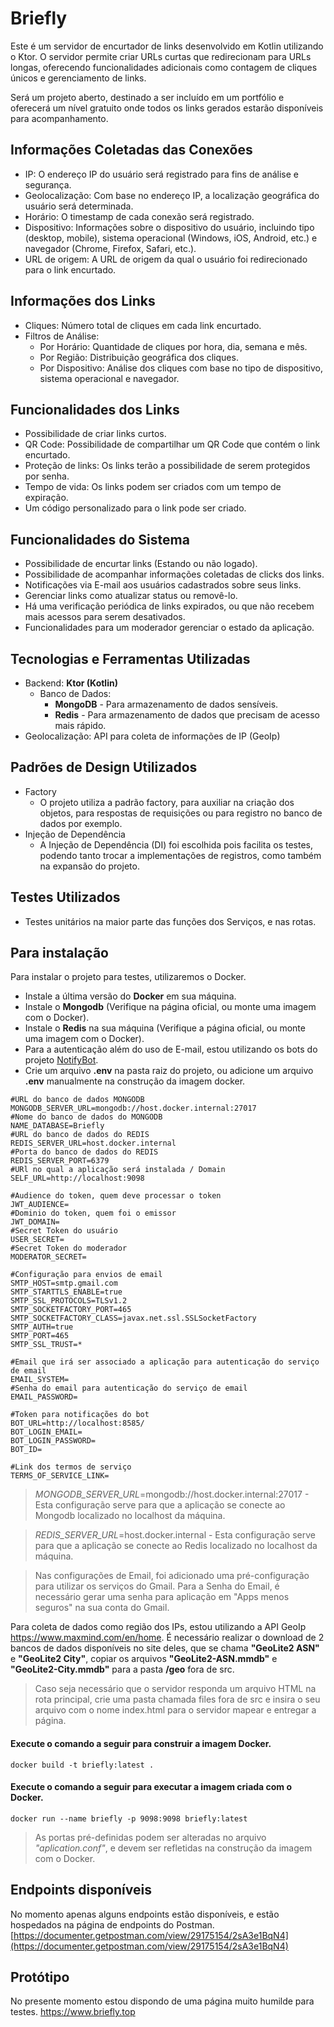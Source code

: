 # Briefly
Este é um servidor de encurtador de links desenvolvido em Kotlin utilizando o Ktor. O servidor permite criar URLs curtas que redirecionam para URLs longas, 
oferecendo funcionalidades adicionais como contagem de cliques únicos e gerenciamento de links.

Será um projeto aberto, destinado a ser incluído em um portfólio e oferecerá um nível gratuito onde todos os links gerados estarão disponíveis para acompanhamento.

## Informações Coletadas das Conexões

- IP: O endereço IP do usuário será registrado para fins de análise e segurança.
- Geolocalização: Com base no endereço IP, a localização geográfica do usuário será determinada.
- Horário: O timestamp de cada conexão será registrado.
- Dispositivo: Informações sobre o dispositivo do usuário, incluindo tipo (desktop, mobile), sistema operacional (Windows, iOS, Android, etc.) e navegador (Chrome, Firefox, Safari, etc.).
- URL de origem: A URL de origem da qual o usuário foi redirecionado para o link encurtado.

## Informações dos Links

- Cliques: Número total de cliques em cada link encurtado.
- Filtros de Análise:
  - Por Horário: Quantidade de cliques por hora, dia, semana e mês.
  - Por Região: Distribuição geográfica dos cliques.
  - Por Dispositivo: Análise dos cliques com base no tipo de dispositivo, sistema operacional e navegador.

## Funcionalidades dos Links

- Possibilidade de criar links curtos.
- QR Code: Possibilidade de compartilhar um QR Code que contém o link encurtado.
- Proteção de links: Os links terão a possibilidade de serem protegidos por senha.
- Tempo de vida: Os links podem ser criados com um tempo de expiração.
- Um código personalizado para o link pode ser criado.

## Funcionalidades do Sistema

- Possibilidade de encurtar links (Estando ou não logado).
- Possibilidade de acompanhar informações coletadas de clicks dos links.
- Notificações via E-mail aos usuários cadastrados sobre seus links.
- Gerenciar links como atualizar status ou removê-lo.
- Há uma verificação periódica de links expirados, ou que não recebem mais acessos para serem desativados.
- Funcionalidades para um moderador gerenciar o estado da aplicação.

## Tecnologias e Ferramentas Utilizadas

- Backend: **Ktor (Kotlin)**
  - Banco de Dados: 
      - **MongoDB** - Para armazenamento de dados sensíveis.
      - **Redis** - Para armazenamento de dados que precisam de acesso mais rápido.
- Geolocalização: API para coleta de informações de IP (GeoIp)

## Padrões de Design Utilizados

- Factory
     - O projeto utiliza a padrão factory, para auxiliar na criação dos objetos, para respostas de requisições ou para registro no banco de dados por exemplo.
- Injeção de Dependência
     - A Injeção de Dependência (DI) foi escolhida pois facilita os testes, podendo tanto trocar a implementações de registros, como também na expansão do projeto.

## Testes Utilizados

- Testes unitários na maior parte das funções dos Serviços, e nas rotas.

## Para instalação
Para instalar o projeto para testes, utilizaremos o Docker.

- Instale a última versão do **Docker** em sua máquina.
- Instale o **Mongodb** (Verifique na página oficial, ou monte uma imagem com o Docker).
- Instale o **Redis** na sua máquina (Verifique a página oficial, ou monte uma imagem com o Docker).
- Para a autenticação além do uso de E-mail, estou utilizando os bots do projeto [NotifyBot](https://github.com/sanisamoj/NotifyBot).
- Crie um arquivo **.env** na pasta raiz do projeto, ou adicione um arquivo **.env** manualmente na construção da imagem docker.

```.env
#URL do banco de dados MONGODB
MONGODB_SERVER_URL=mongodb://host.docker.internal:27017
#Nome do banco de dados do MONGODB
NAME_DATABASE=Briefly
#URL do banco de dados do REDIS
REDIS_SERVER_URL=host.docker.internal
#Porta do banco de dados do REDIS
REDIS_SERVER_PORT=6379
#URl no qual a aplicação será instalada / Domain
SELF_URL=http://localhost:9098

#Audience do token, quem deve processar o token
JWT_AUDIENCE=
#Dominio do token, quem foi o emissor
JWT_DOMAIN=
#Secret Token do usuário
USER_SECRET=
#Secret Token do moderador
MODERATOR_SECRET=

#Configuração para envios de email
SMTP_HOST=smtp.gmail.com
SMTP_STARTTLS_ENABLE=true
SMTP_SSL_PROTOCOLS=TLSv1.2
SMTP_SOCKETFACTORY_PORT=465
SMTP_SOCKETFACTORY_CLASS=javax.net.ssl.SSLSocketFactory
SMTP_AUTH=true
SMTP_PORT=465
SMTP_SSL_TRUST=*

#Email que irá ser associado a aplicação para autenticação do serviço de email
EMAIL_SYSTEM=
#Senha do email para autenticação do serviço de email
EMAIL_PASSWORD=

#Token para notificações do bot
BOT_URL=http://localhost:8585/
BOT_LOGIN_EMAIL=
BOT_LOGIN_PASSWORD=
BOT_ID=

#Link dos termos de serviço
TERMS_OF_SERVICE_LINK=
```
> *MONGODB_SERVER_URL*=mongodb://host.docker.internal:27017 - Esta configuração serve para que a aplicação se conecte ao Mongodb localizado no localhost da máquina.

> *REDIS_SERVER_URL*=host.docker.internal - Esta configuração serve para que a aplicação se conecte ao Redis localizado no localhost da máquina.

> Nas configurações de Email, foi adicionado uma pré-configuração para utilizar os serviços do Gmail. Para a Senha do Email, é necessário gerar uma senha para aplicação em "Apps menos seguros" na sua conta do Gmail.

Para coleta de dados como região dos IPs, estou utilizando a API GeoIp https://www.maxmind.com/en/home.
É necessário realizar o download de 2 bancos de dados disponíveis no site deles, que se chama **"GeoLite2 ASN"** e **"GeoLite2 City"**, copiar os arquivos **"GeoLite2-ASN.mmdb"** e **"GeoLite2-City.mmdb"** para a pasta **/geo** fora de src.

> Caso seja necessário que o servidor responda um arquivo HTML na rota principal, crie uma pasta chamada files fora de src e insira o seu arquivo com o nome index.html para o servidor mapear e entregar a página.

#### Execute o comando a seguir para construir a imagem Docker.

    docker build -t briefly:latest .

#### Execute o comando a seguir para executar a imagem criada com o Docker.

    docker run --name briefly -p 9098:9098 briefly:latest

> As portas pré-definidas podem ser alteradas no arquivo *"aplication.conf"*, e devem ser refletidas na construção da imagem com o Docker.


## Endpoints disponíveis
No momento apenas alguns endpoints estão disponíveis, e estão hospedados na página de endpoints do Postman.
[https://documenter.getpostman.com/view/29175154/2sA3e1BqN4](https://documenter.getpostman.com/view/29175154/2sA3e1BqN4)

## Protótipo
No presente momento estou dispondo de uma página muito humilde para testes.
https://www.briefly.top
